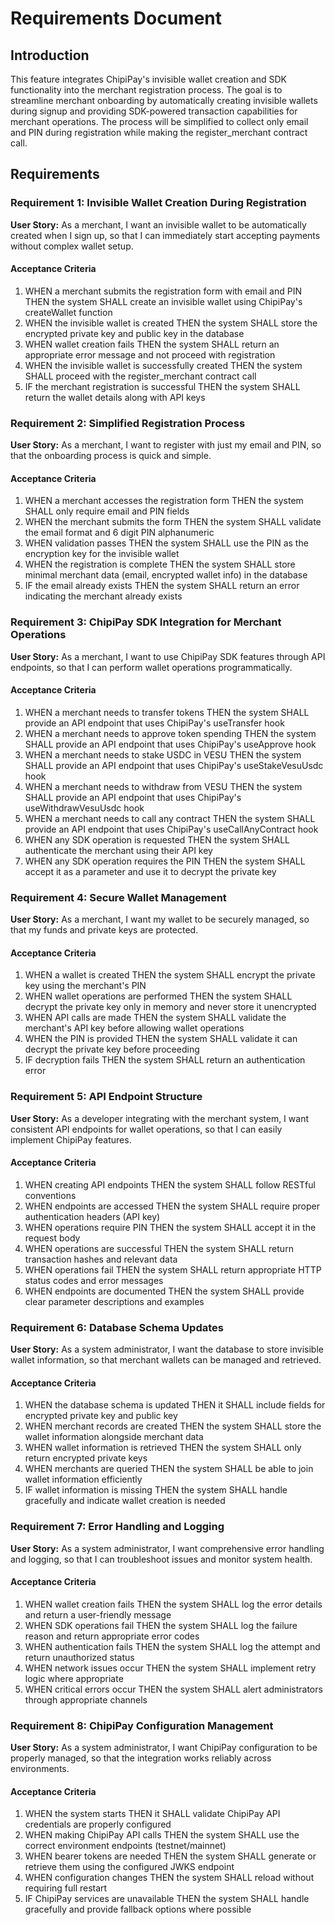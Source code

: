 # Requirements Document

## Introduction

This feature integrates ChipiPay's invisible wallet creation and SDK functionality into the merchant registration process. The goal is to streamline merchant onboarding by automatically creating invisible wallets during signup and providing SDK-powered transaction capabilities for merchant operations. The process will be simplified to collect only email and PIN during registration while making the register_merchant contract call.

## Requirements

### Requirement 1: Invisible Wallet Creation During Registration

**User Story:** As a merchant, I want an invisible wallet to be automatically created when I sign up, so that I can immediately start accepting payments without complex wallet setup.

#### Acceptance Criteria

1. WHEN a merchant submits the registration form with email and PIN THEN the system SHALL create an invisible wallet using ChipiPay's createWallet function
2. WHEN the invisible wallet is created THEN the system SHALL store the encrypted private key and public key in the database
3. WHEN wallet creation fails THEN the system SHALL return an appropriate error message and not proceed with registration
4. WHEN the invisible wallet is successfully created THEN the system SHALL proceed with the register_merchant contract call
5. IF the merchant registration is successful THEN the system SHALL return the wallet details along with API keys

### Requirement 2: Simplified Registration Process

**User Story:** As a merchant, I want to register with just my email and PIN, so that the onboarding process is quick and simple.

#### Acceptance Criteria

1. WHEN a merchant accesses the registration form THEN the system SHALL only require email and PIN fields
2. WHEN the merchant submits the form THEN the system SHALL validate the email format and 6 digit PIN alphanumeric
3. WHEN validation passes THEN the system SHALL use the PIN as the encryption key for the invisible wallet
4. WHEN the registration is complete THEN the system SHALL store minimal merchant data (email, encrypted wallet info) in the database
5. IF the email already exists THEN the system SHALL return an error indicating the merchant already exists

### Requirement 3: ChipiPay SDK Integration for Merchant Operations

**User Story:** As a merchant, I want to use ChipiPay SDK features through API endpoints, so that I can perform wallet operations programmatically.

#### Acceptance Criteria

1. WHEN a merchant needs to transfer tokens THEN the system SHALL provide an API endpoint that uses ChipiPay's useTransfer hook
2. WHEN a merchant needs to approve token spending THEN the system SHALL provide an API endpoint that uses ChipiPay's useApprove hook
3. WHEN a merchant needs to stake USDC in VESU THEN the system SHALL provide an API endpoint that uses ChipiPay's useStakeVesuUsdc hook
4. WHEN a merchant needs to withdraw from VESU THEN the system SHALL provide an API endpoint that uses ChipiPay's useWithdrawVesuUsdc hook
5. WHEN a merchant needs to call any contract THEN the system SHALL provide an API endpoint that uses ChipiPay's useCallAnyContract hook
6. WHEN any SDK operation is requested THEN the system SHALL authenticate the merchant using their API key
7. WHEN any SDK operation requires the PIN THEN the system SHALL accept it as a parameter and use it to decrypt the private key

### Requirement 4: Secure Wallet Management

**User Story:** As a merchant, I want my wallet to be securely managed, so that my funds and private keys are protected.

#### Acceptance Criteria

1. WHEN a wallet is created THEN the system SHALL encrypt the private key using the merchant's PIN
2. WHEN wallet operations are performed THEN the system SHALL decrypt the private key only in memory and never store it unencrypted
3. WHEN API calls are made THEN the system SHALL validate the merchant's API key before allowing wallet operations
4. WHEN the PIN is provided THEN the system SHALL validate it can decrypt the private key before proceeding
5. IF decryption fails THEN the system SHALL return an authentication error

### Requirement 5: API Endpoint Structure

**User Story:** As a developer integrating with the merchant system, I want consistent API endpoints for wallet operations, so that I can easily implement ChipiPay features.

#### Acceptance Criteria

1. WHEN creating API endpoints THEN the system SHALL follow RESTful conventions
2. WHEN endpoints are accessed THEN the system SHALL require proper authentication headers (API key)
3. WHEN operations require PIN THEN the system SHALL accept it in the request body
4. WHEN operations are successful THEN the system SHALL return transaction hashes and relevant data
5. WHEN operations fail THEN the system SHALL return appropriate HTTP status codes and error messages
6. WHEN endpoints are documented THEN the system SHALL provide clear parameter descriptions and examples

### Requirement 6: Database Schema Updates

**User Story:** As a system administrator, I want the database to store invisible wallet information, so that merchant wallets can be managed and retrieved.

#### Acceptance Criteria

1. WHEN the database schema is updated THEN it SHALL include fields for encrypted private key and public key
2. WHEN merchant records are created THEN the system SHALL store the wallet information alongside merchant data
3. WHEN wallet information is retrieved THEN the system SHALL only return encrypted private keys
4. WHEN merchants are queried THEN the system SHALL be able to join wallet information efficiently
5. IF wallet information is missing THEN the system SHALL handle gracefully and indicate wallet creation is needed

### Requirement 7: Error Handling and Logging

**User Story:** As a system administrator, I want comprehensive error handling and logging, so that I can troubleshoot issues and monitor system health.

#### Acceptance Criteria

1. WHEN wallet creation fails THEN the system SHALL log the error details and return a user-friendly message
2. WHEN SDK operations fail THEN the system SHALL log the failure reason and return appropriate error codes
3. WHEN authentication fails THEN the system SHALL log the attempt and return unauthorized status
4. WHEN network issues occur THEN the system SHALL implement retry logic where appropriate
5. WHEN critical errors occur THEN the system SHALL alert administrators through appropriate channels

### Requirement 8: ChipiPay Configuration Management

**User Story:** As a system administrator, I want ChipiPay configuration to be properly managed, so that the integration works reliably across environments.

#### Acceptance Criteria

1. WHEN the system starts THEN it SHALL validate ChipiPay API credentials are properly configured
2. WHEN making ChipiPay API calls THEN the system SHALL use the correct environment endpoints (testnet/mainnet)
3. WHEN bearer tokens are needed THEN the system SHALL generate or retrieve them using the configured JWKS endpoint
4. WHEN configuration changes THEN the system SHALL reload without requiring full restart
5. IF ChipiPay services are unavailable THEN the system SHALL handle gracefully and provide fallback options where possible